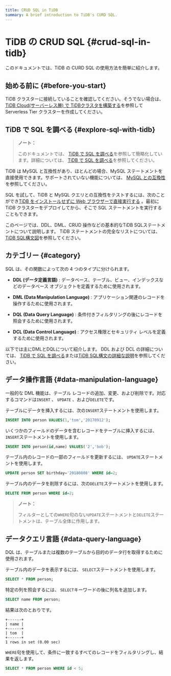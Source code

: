 ```yaml
---
title: CRUD SQL in TiDB
summary: A brief introduction to TiDB's CURD SQL.
---
```


# TiDB の CRUD SQL {#crud-sql-in-tidb}

このドキュメントでは、TiDB の CURD SQL の使用方法を簡単に紹介します。

## 始める前に {#before-you-start}

TiDB クラスターに接続していることを確認してください。そうでない場合は、 [TiDB Cloud(サーバーレス層) で TiDBクラスタを構築する](/develop/dev-guide-build-cluster-in-cloud.md#step-1-create-a-serverless-tier-cluster)を参照して Serverless Tier クラスターを作成してください。

## TiDB で SQL を調べる {#explore-sql-with-tidb}

> **ノート：**
>
> このドキュメントでは、 [TiDB で SQL を調べる](/basic-sql-operations.md)を参照して簡略化しています。詳細については、 [TiDB で SQL を調べる](/basic-sql-operations.md)を参照してください。

TiDB は MySQL と互換性があり、ほとんどの場合、MySQL ステートメントを直接使用できます。サポートされていない機能については、 [MySQL との互換性](/mysql-compatibility.md#unsupported-features)を参照してください。

SQL を試して、TiDB と MySQL クエリとの互換性をテストするには、次のことができ[TiDB をインストールせずに Web ブラウザーで直接実行する](https://tour.tidb.io/) 。最初に TiDB クラスターをデプロイしてから、そこで SQL ステートメントを実行することもできます。

このページでは、DDL、DML、CRUD 操作などの基本的なTiDB SQLステートメントについて説明します。 TiDB ステートメントの完全なリストについては、 [TiDB SQL構文図](https://pingcap.github.io/sqlgram/)を参照してください。

## カテゴリー {#category}

SQL は、その関数によって次の 4 つのタイプに分けられます。

-   **DDL (データ定義言語)** : データベース、テーブル、ビュー、インデックスなどのデータベース オブジェクトを定義するために使用されます。

-   **DML (Data Manipulation Language)** : アプリケーション関連のレコードを操作するために使用されます。

-   **DQL (Data Query Language)** : 条件付きフィルタリングの後にレコードを照会するために使用されます。

-   **DCL (Data Control Language)** : アクセス権限とセキュリティ レベルを定義するために使用されます。

以下では主にDMLとDQLについて紹介します。 DDL および DCL の詳細については、 [TiDB で SQL を調べる](/basic-sql-operations.md)または[TiDB SQL構文の詳細な説明](https://pingcap.github.io/sqlgram/)を参照してください。

## データ操作言語 {#data-manipulation-language}

一般的な DML 機能は、テーブル レコードの追加、変更、および削除です。対応するコマンドは`INSERT` 、 `UPDATE` 、および`DELETE`です。

テーブルにデータを挿入するには、次の`INSERT`ステートメントを使用します。


```sql
INSERT INTO person VALUES(1,'tom','20170912');
```

いくつかのフィールドのデータを含むレコードをテーブルに挿入するには、 `INSERT`ステートメントを使用します。


```sql
INSERT INTO person(id,name) VALUES('2','bob');
```

テーブル内のレコードの一部のフィールドを更新するには、 `UPDATE`ステートメントを使用します。


```sql
UPDATE person SET birthday='20180808' WHERE id=2;
```

テーブル内のデータを削除するには、次の`DELETE`ステートメントを使用します。


```sql
DELETE FROM person WHERE id=2;
```

> **ノート：**
>
> フィルターとしての`WHERE`句のない`UPDATE`ステートメントと`DELETE`ステートメントは、テーブル全体に作用します。

## データクエリ言語 {#data-query-language}

DQL は、テーブルまたは複数のテーブルから目的のデータ行を取得するために使用されます。

テーブル内のデータを表示するには、 `SELECT`ステートメントを使用します。


```sql
SELECT * FROM person;
```

特定の列を照会するには、 `SELECT`キーワードの後に列名を追加します。


```sql
SELECT name FROM person;
```

結果は次のとおりです。

```
+------+
| name |
+------+
| tom  |
+------+
1 rows in set (0.00 sec)
```

`WHERE`句を使用して、条件に一致するすべてのレコードをフィルタリングし、結果を返します。


```sql
SELECT * FROM person WHERE id < 5;
```
